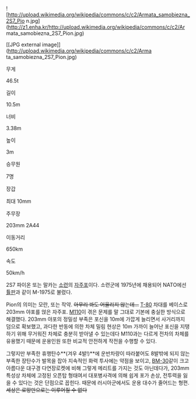 ![http://upload.wikimedia.org/wikipedia/commons/c/c2/Armata_samobiezna_2S7_Pio
n.jpg](http://z1.enha.kr/http://upload.wikimedia.org/wikipedia/commons/c/c2/Ar
mata_samobiezna_2S7_Pion.jpg)

[[JPG external image]](http://upload.wikimedia.org/wikipedia/commons/c/c2/Arma
ta_samobiezna_2S7_Pion.jpg)

무게

46.5t

길이

10.5m

너비

3.38m

높이

3m

승무원

7명

장갑

최대 10mm

주무장

203mm 2A44

이동거리

650km

속도

50km/h

  
2S7 파이온 또는 말카는 [소련](%EC%86%8C%EB%A0%A8.md)의
[자주포](%EC%9E%90%EC%A3%BC%ED%8F%AC.md)이다. 소련군에 1975년에 채용되어 NATO에선
[튤판](%ED%8A%A4%ED%8C%90.md)과 같이 M-1975로 불렸다.

Pion의 의미는 모란, 또는 작약. <del>아무리 봐도 어울리지 않는데...</del> [T-80](T-80.md) 차대를 베이스로
203mm 야포를 얹은 자주포. [M110](M110.md)이 겪은 문제를 말 그대로 기본에 충실한 방식으로 해결했다. 203mm
야포의 정밀성 부족은 포신을 10m에 가깝게 늘리면서 사거리까지 덤으로 확보했고, 과다한 반동에 의한 차체 밀림 현상은 10m 가까이 늘어난
포신을 지탱하기 위해 무거워진 차체로 충분히 받아낼 수 있는데다 M110과는 다르게 전차의 차체를 유용했기 때문에 운용인원 또한 비교적
안전하게 작전을 수행할 수 있다.

그렇지만 부족한 휴행탄수**(겨우 4발!)**에 운반차량이 따라붙어도 8발밖에 되지 않는 부족한 장탄수가 발목을 잡아 지속적인 화력 투사에는
약점을 보이고, [BM-30](BM-30.md)같이 크고 아름다운 대구경 다연장로켓에 비해 그렇게 메리트를 가지는 것도 아닌데다가,
203mm 특성상 차체에 고정된 오픈탑 형태여서 대포병사격에 의해 쉽게 포가 손상, 전투력을 잃을 수 있다는 것은 단점으로 꼽힌다. 때문에
러시아군에서도 운용 대수가 줄어드는 형편. <del>세상은 로망만으로는 이루어질 수 없다</del>

